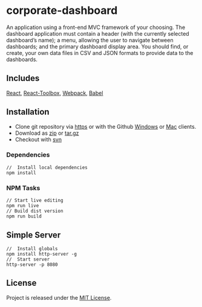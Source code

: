 # corporate-dashboard
An application using a front-end MVC framework of your choosing. The dashboard application must contain a header (with the currently selected dashboard’s name); a menu, allowing the user to navigate between dashboards; and the primary dashboard display area. You should find, or create, your own data files in CSV and JSON formats to provide data to the dashboards.

[get-zip]: https://github.com/jdbence/corporate-dashboard/archive/master.zip
[get-tgz]: https://github.com/jdbence/corporate-dashboard/archive/master.tar.gz
[clone-http]: https://github.com/jdbence/corporate-dashboard.git
[clone-svn]: https://github.com/jdbence/corporate-dashboard
[clone-ghwin]: github-windows://openRepo/https://github.com/jdbence/corporate-dashboard
[clone-ghmac]: github-mac://openRepo/https://github.com/jdbence/corporate-dashboard
[react]: https://github.com/facebook/react
[react-toolbox]: https://github.com/react-toolbox/react-toolbox
[webpack]: https://github.com/webpack/webpack
[babel]: https://github.com/babel/babel

## Includes
[React][react], [React-Toolbox][react-toolbox], [Webpack][webpack], [Babel][babel]

## Installation

* Clone git repository via [https][clone-http] or with the Github [Windows][clone-ghwin] or [Mac][clone-ghmac] clients.
* Download as [zip][get-zip] or [tar.gz][get-tgz]
* Checkout with [svn][clone-svn]

### Dependencies

```node
//  Install local dependencies
npm install
```
### NPM Tasks
```node
// Start live editing
npm run live
// Build dist version
npm run build
```

## Simple Server

```node
//  Install globals
npm install http-server -g
//  Start server
http-server -p 8080
```

## License

Project is released under the [MIT License](http://opensource.org/licenses/MIT).